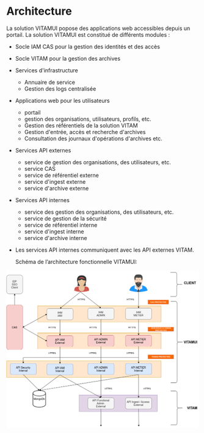 
# Architecture 

La solution VITAMUI popose des applications web accessibles depuis un portail. La solution VITAMUI est constitué de différents modules :

* Socle IAM CAS pour la gestion des identités et des accès

* Socle VITAM pour la gestion des archives

* Services d'infrastructure
    * Annuaire de service
    * Gestion des logs centralisée   
    
* Applications web pour les utilisateurs
    * portail 
    * gestion des organisations, utilisateurs, profils, etc.
    * Gestion des référentiels de la solution VITAM
    * Gestion d'entrée, accès et recherche d'archives
    * Consultation des journaux d'opérations d'archives etc.
    
* Services API externes
    * service de gestion des organisations, des utilisateurs, etc.
    * service CAS
    * service de référentiel externe
    * service d'ingest externe
    * service d'archive externe
    
* Services API internes 
    * service des gestion des organisations, des utilisateurs, etc.
    * service de gestion de la sécurité
    * service de référentiel interne
    * service d'ingest interne
    * service d'archive interne

 * Les services API internes communiquent avec les API externes VITAM.
 
 
    Schéma de l’architecture fonctionnelle VITAMUI:

![Architecture fonctionnelle](../images/dat_archi_generale.png)
